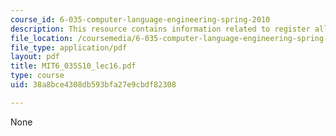 ```yaml
---
course_id: 6-035-computer-language-engineering-spring-2010
description: This resource contains information related to register allocation.
file_location: /coursemedia/6-035-computer-language-engineering-spring-2010/38a8bce4308db593bfa27e9cbdf82308_MIT6_035S10_lec16.pdf
file_type: application/pdf
layout: pdf
title: MIT6_035S10_lec16.pdf
type: course
uid: 38a8bce4308db593bfa27e9cbdf82308

---
```

None